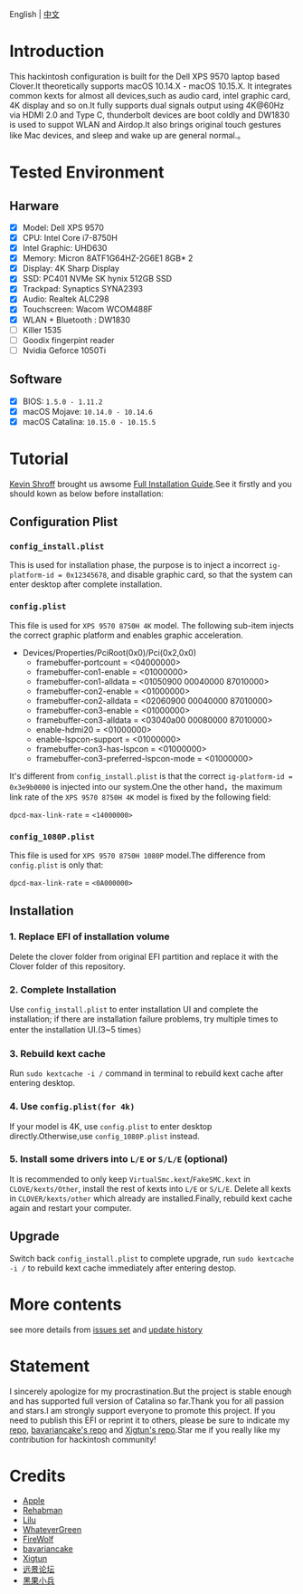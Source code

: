 
English | [中文](https://github.com/LuletterSoul/Dell-XPS-15-9570-macOS-Mojave/blob/master/README_CN.md)

# Introduction
This hackintosh configuration is built for the Dell XPS 9570 laptop based Clover.It theoretically supports macOS 10.14.X - macOS 10.15.X. It integrates common kexts for almost all devices,such as audio card, intel graphic card, 4K display and so on.It fully supports  dual signals output using 4K@60Hz via HDMI 2.0 and Type C, thunderbolt devices are boot coldly and DW1830 is used to suppot WLAN and Airdop.It also brings original touch gestures like Mac devices, and sleep and wake up are general normal.。

# Tested Environment
##  Harware
- [x] Model: Dell XPS 9570
- [x] CPU: Intel Core i7-8750H
- [x] Intel Graphic: UHD630
- [x] Memory: Micron 8ATF1G64HZ-2G6E1 8GB* 2
- [x] Display: 4K Sharp Display
- [x] SSD: PC401 NVMe SK hynix 512GB SSD
- [x] Trackpad: Synaptics SYNA2393
- [x] Audio: Realtek ALC298
- [x] Touchscreen: Wacom WCOM488F
- [x] WLAN + Bluetooth : DW1830
- [ ] Killer 1535
- [ ] Goodix fingerpint reader
- [ ] Nvidia Geforce 1050Ti

## Software
- [x] BIOS: `1.5.0 - 1.11.2`
- [x] macOS Mojave: `10.14.0 - 10.14.6`
- [x] macOS Catalina: `10.15.0 - 10.15.5`

# Tutorial

[Kevin Shroff](https://github.com/kevinshroff) brought us awsome [Full Installation Guide](https://www.youtube.com/watch?v=h22MJD8C1r8&t=823s).See it firstly and you should kown as below before installation:
 ## Configuration Plist
### `config_install.plist`

This is used for installation phase, the purpose is to inject a incorrect `ig-platform-id = 0x12345678`, and disable graphic card, so that the system can enter desktop after complete installation.

### `config.plist`


This file is used for `XPS 9570 8750H 4K` model. The following sub-item injects the correct graphic platform and enables graphic acceleration.

  * Devices/Properties/PciRoot(0x0)/Pci(0x2,0x0)
    * framebuffer-portcount = <04000000>
    * framebuffer-con1-enable = <01000000>
    * framebuffer-con1-alldata = <01050900 00040000 87010000>
    * framebuffer-con2-enable = <01000000>
    * framebuffer-con2-alldata = <02060900 00040000 87010000>
    * framebuffer-con3-enable = <01000000>
    * framebuffer-con3-alldata = <03040a00 00080000 87010000>
    * enable-hdmi20 = <01000000>
    * enable-lspcon-support = <01000000>
    * framebuffer-con3-has-lspcon = <01000000>
    * framebuffer-con3-preferred-lspcon-mode = <01000000>


  It's different from `config_install.plist` is that the correct `ig-platform-id = 0x3e9b0000` is injected into our system.One the other hand，the maximum link rate of the `XPS 9570 8750H 4K` model is fixed by the following field:  

  `dpcd-max-link-rate` = `<14000000>`

### `config_1080P.plist`

This file is used for `XPS 9570 8750H 1080P` model.The difference from `config.plist` is only that:
  
   `dpcd-max-link-rate` = `<0A000000>`

## Installation
### 1. Replace EFI of installation volume

Delete the clover folder from original EFI partition and replace it with the Clover folder of this repository.

### 2. Complete Installation

Use `config_install.plist` to enter installation UI and complete the installation; if there are installation failure problems, try multiple times to enter the installation UI.(3~5 times）

### 3. Rebuild kext cache

Run `sudo kextcache -i /` command in terminal to rebuild kext cache after entering desktop. 

### 4. Use `config.plist(for 4k)`


If your model is 4K, use `config.plist` to enter desktop directly.Otherwise,use `config_1080P.plist` instead.


### 5. Install some drivers into `L/E` or `S/L/E` (optional)


It is recommended to only keep `VirtualSmc.kext`/`FakeSMC.kext` in `CLOVE/kexts/Other`, install the rest of kexts into `L/E` or `S/L/E`. Delete all kexts in `CLOVER/kexts/other` which already are installed.Finally, rebuild kext cache again and restart your computer.

   
## Upgrade

Switch back `config_install.plist` to complete upgrade, run `sudo kextcache -i /` to rebuild kext cache immediately after entering destop.


# More contents
  see more details from [issues set](https://github.com/LuletterSoul/Dell-XPS-15-9570-macOS-Mojave/blob/master/doc/issues.md) and [update history](https://github.com/LuletterSoul/Dell-XPS-15-9570-macOS-Mojave/blob/master/doc/history.md)


# Statement

I sincerely apologize for my procrastination.But the project is stable enough and has supported full version of Catalina so far.Thank you for all passion and stars.I am strongly support everyone to promote this project. If you need to publish this EFI or reprint it to others, please be sure to indicate my [repo](https://github.com/LuletterSoul/Dell-XPS-15-9570-macOS-Mojave), [bavariancake's repo](https://github.com/bavariancake/XPS9570-macOS) and [Xigtun's repo](https://github.com/Xigtun/xps-9570-mojave).Star me if you really like my contribution for hackintosh community!


# Credits

* [Apple](https://www.apple.com) 
* [Rehabman](https://github.com/RehabMan)
* [Lilu](https://github.com/acidanthera/Lilu)
* [WhateverGreen](https://github.com/acidanthera/WhateverGreen)
* [FireWolf](https://github.com/0xFireWolf/)
* [bavariancake](https://github.com/bavariancake/XPS9570-macOS)
* [Xigtun](https://github.com/Xigtun/xps-9570-mojave)
* [远景论坛](http://bbs.pcbeta.com/forum-559-1.html)
* [黑果小兵](https://blog.daliansky.net/)